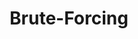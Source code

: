 ---
layout: tag-list
type: tag
title: Brute-Forcing
slug: Brute-Forcing
category: Tag
sidebar: false
description: >
    Es la forma de recuperar una clave probando todas las combinaciones posibles hasta encontrar aquella que permite el acceso.

---